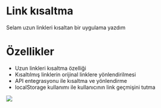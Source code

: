 <h1>Link kısaltma</h1>

Selam uzun linkleri kısaltan bir uygulama yazdım

<h1>Özellikler</h1>

- Uzun linkleri kısaltma özelliği
- Kısaltılmış linklerin orijinal linklere yönlendirilmesi
- API entegrasyonu ile kısaltma ve yönlendirme
- localStorage kullanımı ile kullanıcının link geçmişini tutma


![](link.gif)